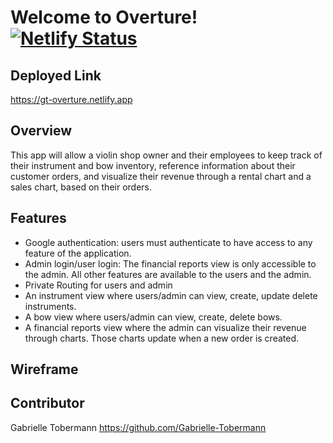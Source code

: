 # Welcome to Overture! [![Netlify Status](https://api.netlify.com/api/v1/badges/7f0392d8-7922-463c-94b7-0d57f78b8fd4/deploy-status)](https://app.netlify.com/sites/gt-overture/deploys)

## Deployed Link 
https://gt-overture.netlify.app

## Overview 
This app will allow a violin shop owner and their employees to keep track of their instrument and bow inventory, reference information about their customer orders, and visualize their revenue through a rental chart and a sales chart, based on their orders. 

## Features
- Google authentication: users must authenticate to have access to any feature of the application.
- Admin login/user login: The financial reports view is only accessible to the admin. All other features are available to the users and the admin. 
- Private Routing for users and admin
- An instrument view where users/admin can view, create, update delete instruments.
- A bow view where users/admin can view, create, delete bows.
- A financial reports view where the admin can visualize their revenue through charts. Those charts update when a new order is created. 

## Wireframe 


## Contributor
Gabrielle Tobermann https://github.com/Gabrielle-Tobermann
